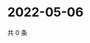 # 2022-05-06

共 0 条

<!-- BEGIN WEIBO -->
<!-- 最后更新时间 Fri May 06 2022 00:22:40 GMT+0800 (China Standard Time) -->

<!-- END WEIBO -->
